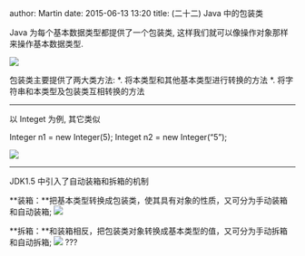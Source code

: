 author: Martin
date: 2015-06-13 13:20
title: (二十二) Java 中的包装类

Java 为每个基本数据类型都提供了一个包装类, 这样我们就可以像操作对象那样来操作基本数据类型.

![](http://i59.tinypic.com/nmep83.jpg)

包装类主要提供了两大类方法:
*. 将本类型和其他基本类型进行转换的方法
*. 将字符串和本类型及包装类互相转换的方法

* * *

以 Integet 为例, 其它类似

Integer n1 = new Integer(5);
Integet n2 = new Integer(“5”);

![](http://i60.tinypic.com/14j4tpw.jpg)

* * *

JDK1.5 中引入了自动装箱和拆箱的机制

**装箱：**把基本类型转换成包装类，使其具有对象的性质，又可分为手动装箱和自动装箱;
![](http://i59.tinypic.com/20rttud.jpg)

**拆箱：**和装箱相反，把包装类对象转换成基本类型的值，又可分为手动拆箱和自动拆箱;
![](http://i61.tinypic.com/2vmtses.jpg)
???
